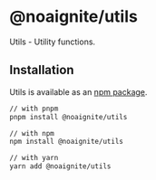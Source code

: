 # @noaignite/utils

Utils - Utility functions.

## Installation

Utils is available as an [npm package](https://www.npmjs.com/package/@noaignite/utils).

```sh
// with pnpm 
pnpm install @noaignite/utils

// with npm
npm install @noaignite/utils

// with yarn
yarn add @noaignite/utils
```
